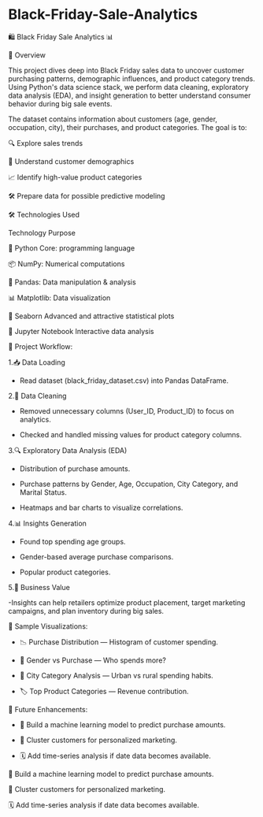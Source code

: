 # Black-Friday-Sale-Analytics

🛍️ Black Friday Sale Analytics 📊

📌 Overview

This project dives deep into Black Friday sales data to uncover customer purchasing patterns, demographic influences, and product category trends. Using Python's data science stack, we perform data cleaning, exploratory data analysis (EDA), and insight generation to better understand consumer behavior during big sale events.

The dataset contains information about customers (age, gender, occupation, city), their purchases, and product categories.
The goal is to:

🔍 Explore sales trends

👥 Understand customer demographics

📈 Identify high-value product categories

🛠 Prepare data for possible predictive modeling

🛠 Technologies Used

Technology Purpose

🐍 Python	Core: programming language

📦 NumPy:	Numerical computations

🐼 Pandas:	Data manipulation & analysis

📊 Matplotlib:	Data visualization

🎨 Seaborn	Advanced and attractive statistical plots

📓 Jupyter Notebook	Interactive data analysis


📂 Project Workflow:


1.📥 Data Loading

- Read dataset (black_friday_dataset.csv) into Pandas DataFrame.


2.🧹 Data Cleaning

- Removed unnecessary columns (User_ID, Product_ID) to focus on analytics.

- Checked and handled missing values for product category columns.


3.🔍 Exploratory Data Analysis (EDA)

- Distribution of purchase amounts.

- Purchase patterns by Gender, Age, Occupation, City Category, and Marital Status.

- Heatmaps and bar charts to visualize correlations.


4.📊 Insights Generation

- Found top spending age groups.

- Gender-based average purchase comparisons.

- Popular product categories.


5.🎯 Business Value

-Insights can help retailers optimize product placement, target marketing campaigns, and plan inventory during big sales.


📸 Sample Visualizations:


- 📉 Purchase Distribution — Histogram of customer spending.


- 👫 Gender vs Purchase — Who spends more?


- 📍 City Category Analysis — Urban vs rural spending habits.


- 🏷 Top Product Categories — Revenue contribution.


🚀 Future Enhancements: 

- 🔮 Build a machine learning model to predict purchase amounts.

- 📌 Cluster customers for personalized marketing.

- 🗓 Add time-series analysis if date data becomes available.


🔮 Build a machine learning model to predict purchase amounts.


📌 Cluster customers for personalized marketing.

🗓 Add time-series analysis if date data becomes available.
